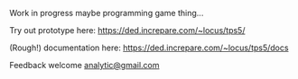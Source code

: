 Work in progress maybe programming game thing...

Try out prototype here:
https://ded.increpare.com/~locus/tps5/

(Rough!) documentation here:
https://ded.increpare.com/~locus/tps5/docs

Feedback welcome analytic@gmail.com
